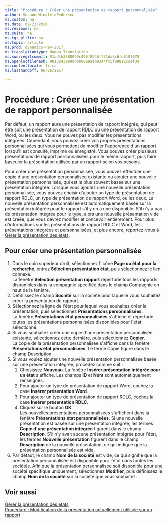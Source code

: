 ```yaml
---
title: "Procédure : Créer une présentation de rapport personnalisée"
author: SusanneWindfeldPedersen
ms.custom: na
ms.date: 09/22/2016
ms.reviewer: na
ms.suite: na
ms.tgt_pltfrm: na
ms.topic: article
ms.prod: dynamics-nav-2017
ms.translationtype: Human Translation
ms.sourcegitcommit: 51adfb3588099c496f0946ff71da5c6fe518f070
ms.openlocfilehash: 90136439e09deb00a9aed9344fc5f89812caef3a
ms.contentlocale: fr-ca
ms.lasthandoff: 06/26/2017

---
```


# <a name="how-to-create-a-custom-report-layout"></a>Procédure : Créer une présentation de rapport personnalisée
Par défaut, un rapport aura une présentation de rapport intégrée, qui peut être soit une présentation de rapport RDLC ou une présentation de rapport Word, ou les deux. Vous ne pouvez pas modifier les présentations intégrées. Cependant, vous pouvez créer vos propres présentations personnalisées qui vous permettent de modifier l'apparence d'un rapport lorsqu'il est consulté, imprimé ou enregistré. Vous pouvez créer plusieurs présentations de rapport personnalisées pour le même rapport, puis faire basculer la présentation utilisée par un rapport selon vos besoins.

Pour créer une présentation personnalisée, vous pouvez effectuer une copie d'une présentation personnalisée existante ou ajouter une nouvelle présentation personnalisée, qui est le plus souvent basée sur une présentation intégrée. Lorsque vous ajoutez une nouvelle présentation personnalisée, vous pouvez choisir d'ajouter un type de présentation de rapport RDLC, un type de présentation de rapport Word, ou les deux. La nouvelle présentation personnalisée est automatiquement basée sur la présentation intégrée pour le rapport s'il y en a une disponible. S'il n'y a pas de présentation intégrée pour le type, alors une nouvelle présentation vide est créée, que vous devrez modifier et concevoir entièrement. Pour plus d'informations sur les présentations de rapport RDLC et Word, les présentations intégrées et personnalisées, et plus encore, reportez-vous à [Gérer la présentation des états](ui-manage-report-layouts.md).  

## <a name="to-create-a-custom-layout"></a>Pour créer une présentation personnalisée
1. Dans le coin supérieur droit, sélectionnez l'icône **Page ou état pour la recherche**, entrez **Sélection présentation état**, puis sélectionnez le lien connexe.  
La fenêtre **Sélection présentation rapport** répertorie tous les rapports disponibles dans la compagnie spécifiée dans le champ Compagnie en haut de la fenêtre.
2. Définissez le champ **Société** sur la société pour laquelle vous souhaitez créer la présentation de rapport.
3. Sélectionnez la ligne de l'état pour lequel vous souhaitez créer la présentation, puis sélectionnez **Présentations personnalisées**.  
La fenêtre **Présentations état personnalisées** s'affiche et répertorie toutes les présentations personnalisées disponibles pour l'état sélectionné.
4. Si vous souhaitez créer une copie d'une présentation personnalisée existante, sélectionnez cette dernière, puis sélectionnez **Copier**.  
La copie de la présentation personnalisée s'affiche dans la fenêtre **Présentations état personnalisées**. Le terme Copie figure dans le champ Description.
5. Si vous voulez ajouter une nouvelle présentation personnalisée basée sur une présentation intégrée, procédez comme suit :  
    1. Choisissez **Nouveau**. La fenêtre **Insérer présentation intégrée pour un état** s'affiche. Les champs **ID** et **Nom** sont automatiquement renseignés.
    2. Pour ajouter un type de présentation de rapport Word, cochez la case **Insérer présentation Word**.
    3. Pour ajouter un type de présentation de rapport RDLC, cochez la case **Insérer présentation RDLC**.
    4. Cliquez sur le bouton **OK**.  
    Les nouvelles présentations personnalisées s'affichent dans la fenêtre **Présentations état personnalisées**. Si une nouvelle présentation est basée sur une présentation intégrée, les termes **Copie d'une présentation intégrée** figurent dans le champ **Description**. S'il n'y avait aucune présentation intégrée pour l'état, les termes **Nouvelle présentation** figurent dans le champ **Description** de la nouvelle présentation, ce qui indique que la présentation personnalisée est vide.
6. Par défaut, le champ **Nom de la société** est vide, ce qui signifie que la présentation personnalisée est disponible pour l'état dans toutes les sociétés. Afin que la présentation personnalisée soit disponible pour une société spécifique uniquement, sélectionnez **Modifier**, puis définissez le champ **Nom de la société** sur la société que vous souhaitez.

## <a name="see-also"></a>Voir aussi
[Gérer la présentation des états](ui-manage-report-layouts.md)  
[Procédure : Modification de la présentation actuellement utilisée sur un rapport](ui-how-change-layout-currently-used-report.md)


